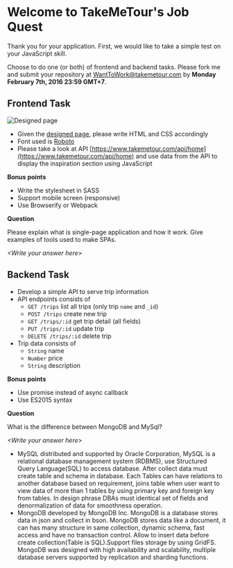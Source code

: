 Welcome to TakeMeTour's Job Quest
===

Thank you for your application. First, we would like to take a simple test on your JavaScript skill. 

Choose to do one (or both) of frontend and backend tasks. Please fork me and submit your repository at [WantToWork@takemetour.com](mailto:WantToWork@takemetour.com) by **Monday February 7th, 2016 23:59 GMT+7**. 

Frontend Task
---
![Designed page](https://raw.github.com/PanJ/job-quest/master/frontend/design.png)

- Given the [designed page](https://raw.github.com/PanJ/job-quest/master/frontend/design.png), please write HTML and CSS accordingly
- Font used is [Roboto](https://www.google.com/fonts#UsePlace:use/Collection:Roboto)
- Please take a look at API [https://www.takemetour.com/api/home](https://www.takemetour.com/api/home) and use data from the API to display the inspiration section using JavaScript

**Bonus points**

- Write the stylesheet in SASS
- Support mobile screen (responsive)
- Use Browserify or Webpack

**Question**

Please explain what is single-page application and how it work. Give examples of tools used to make SPAs.

*\<Write your answer here>*

Backend Task
---
- Develop a simple API to serve trip information
- API endpoints consists of
  - `GET /trips` list all trips (only trip `name` and `_id`)
  - `POST /trips` create new trip
  - `GET /trips/:id` get trip detail (all fields)
  - `PUT /trips/:id` update trip
  - `DELETE /trips/:id` delete trip
- Trip data consists of
  - `String` name
  - `Number` price
  - `String` description

**Bonus points**

- Use promise instead of async callback
- Use ES2015 syntax

**Question**

What is the difference between MongoDB and MySql?

*\<Write your answer here>*
- MySQL distributed and supported by Oracle Corporation, MySQL is a relational database management system (RDBMS), use Structured Query Language(SQL) to access database. After collect data must create table and schema in database. Each Tables can have relations to another database based on requirement, joins table when user want to view data of more than 1 tables by using primary key and foreign key from tables. In design phrase DBAs must identical set of fields and denormalization of data for smoothness operation. 
- MongoDB developed by MongoDB Inc. MongoDB is a database stores data in json and collect in bson. MongoDB stores data like a document, it can has many structure in same collection, dynamic schema, fast access and have no transaction control. Allow to insert data before create collection(Table is SQL).Support files storage by using GridFS. MongoDB was designed with high availability and scalability, multiple database servers supported by replication and sharding functions.